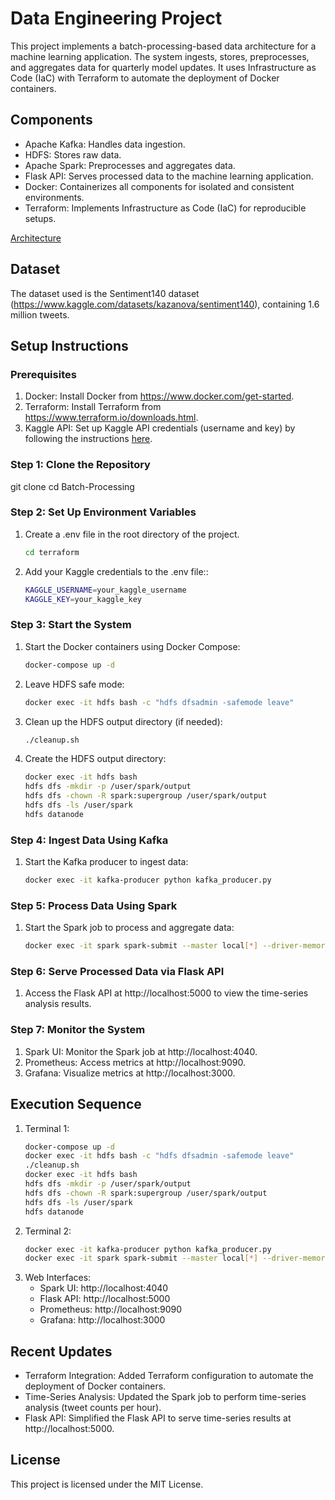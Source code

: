 # Data Engineering Project

This project implements a batch-processing-based data architecture for a machine learning application. The system ingests, stores, preprocesses, and aggregates data for quarterly model updates. It uses Infrastructure as Code (IaC) with Terraform to automate the deployment of Docker containers.

## Components

- Apache Kafka: Handles data ingestion.
- HDFS: Stores raw data.
- Apache Spark: Preprocesses and aggregates data.
- Flask API: Serves processed data to the machine learning application.
- Docker: Containerizes all components for isolated and consistent environments.
- Terraform: Implements Infrastructure as Code (IaC) for reproducible setups.

[Architecture](https://github.com/harini-murugesan30/Batch-Processing/blob/main/Architecture_Diagram.png)

## Dataset

The dataset used is the Sentiment140 dataset (https://www.kaggle.com/datasets/kazanova/sentiment140), containing 1.6 million tweets.

## Setup Instructions

### Prerequisites

1. Docker: Install Docker from https://www.docker.com/get-started.
2. Terraform: Install Terraform from https://www.terraform.io/downloads.html.
3. Kaggle API: Set up Kaggle API credentials (username and key) by following the instructions [here](https://www.kaggle.com/docs/api).

### Step 1: Clone the Repository

   git clone [<your-repository-url>](https://github.com/harini-murugesan30/Batch-Processing)
   cd Batch-Processing

### Step 2: Set Up Environment Variables

1. Create a .env file in the root directory of the project.

   ```bash
   cd terraform

2. Add your Kaggle credentials to the .env file::

   ```bash
   KAGGLE_USERNAME=your_kaggle_username
   KAGGLE_KEY=your_kaggle_key

### Step 3: Start the System

1. Start the Docker containers using Docker Compose:
   
   ```bash
   docker-compose up -d

3. Leave HDFS safe mode:

   ```bash
   docker exec -it hdfs bash -c "hdfs dfsadmin -safemode leave"

5. Clean up the HDFS output directory (if needed):

   ```bash
   ./cleanup.sh

7. Create the HDFS output directory:
   
   ```bash
   docker exec -it hdfs bash
   hdfs dfs -mkdir -p /user/spark/output
   hdfs dfs -chown -R spark:supergroup /user/spark/output
   hdfs dfs -ls /user/spark
   hdfs datanode

### Step 4: Ingest Data Using Kafka

1. Start the Kafka producer to ingest data:

   ```bash
   docker exec -it kafka-producer python kafka_producer.py

### Step 5: Process Data Using Spark

1. Start the Spark job to process and aggregate data:

   ```bash
   docker exec -it spark spark-submit --master local[*] --driver-memory 8g --executor-memory 8g --packages org.apache.spark:spark-sql-kafka-0-10_2.12:3.5.0 /app/spark_processor.py

### Step 6: Serve Processed Data via Flask API

1. Access the Flask API at http://localhost:5000 to view the time-series analysis results.

### Step 7: Monitor the System

1. Spark UI: Monitor the Spark job at http://localhost:4040.
2. Prometheus: Access metrics at http://localhost:9090.
3. Grafana: Visualize metrics at http://localhost:3000.

## Execution Sequence

1. Terminal 1:
   ```bash
   docker-compose up -d
   docker exec -it hdfs bash -c "hdfs dfsadmin -safemode leave"
   ./cleanup.sh
   docker exec -it hdfs bash
   hdfs dfs -mkdir -p /user/spark/output
   hdfs dfs -chown -R spark:supergroup /user/spark/output
   hdfs dfs -ls /user/spark
   hdfs datanode

3. Terminal 2:
   ```bash
   docker exec -it kafka-producer python kafka_producer.py
   docker exec -it spark spark-submit --master local[*] --driver-memory 8g --executor-memory 8g --packages org.apache.spark:spark-sql-kafka-0-10_2.12:3.5.0 /app/spark_processor.py

5. Web Interfaces:
   - Spark UI: http://localhost:4040
   - Flask API: http://localhost:5000
   - Prometheus: http://localhost:9090
   - Grafana: http://localhost:3000

## Recent Updates

- Terraform Integration: Added Terraform configuration to automate the deployment of Docker containers.
- Time-Series Analysis: Updated the Spark job to perform time-series analysis (tweet counts per hour).
- Flask API: Simplified the Flask API to serve time-series results at http://localhost:5000.

## License

This project is licensed under the MIT License.
